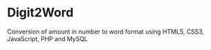# Digit2Word
Conversion of amount in number to word format using HTML5, CSS3, JavaScript, PHP and MySQL 

